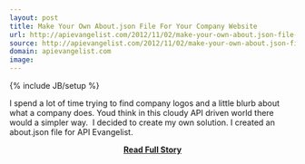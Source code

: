 ```yaml
---
layout: post
title: Make Your Own About.json File For Your Company Website
url: http://apievangelist.com/2012/11/02/make-your-own-about.json-file-for-your-company-website/
source: http://apievangelist.com/2012/11/02/make-your-own-about.json-file-for-your-company-website/
domain: apievangelist.com
image: 
---
```

{% include JB/setup %}<p>I spend a lot of time trying to find company logos and a little blurb about what a company does.&nbsp;Youd think in this cloudy API driven world there would a simpler way.&nbsp;
I decided to create my own solution.&nbsp;I created an about.json file for API Evangelist.</p>
<center><p><a href="http://apievangelist.com/2012/11/02/make-your-own-about.json-file-for-your-company-website/" style='padding:25px; font-sze:18px; font-weight: bold;'>Read Full Story</a></p></center>

